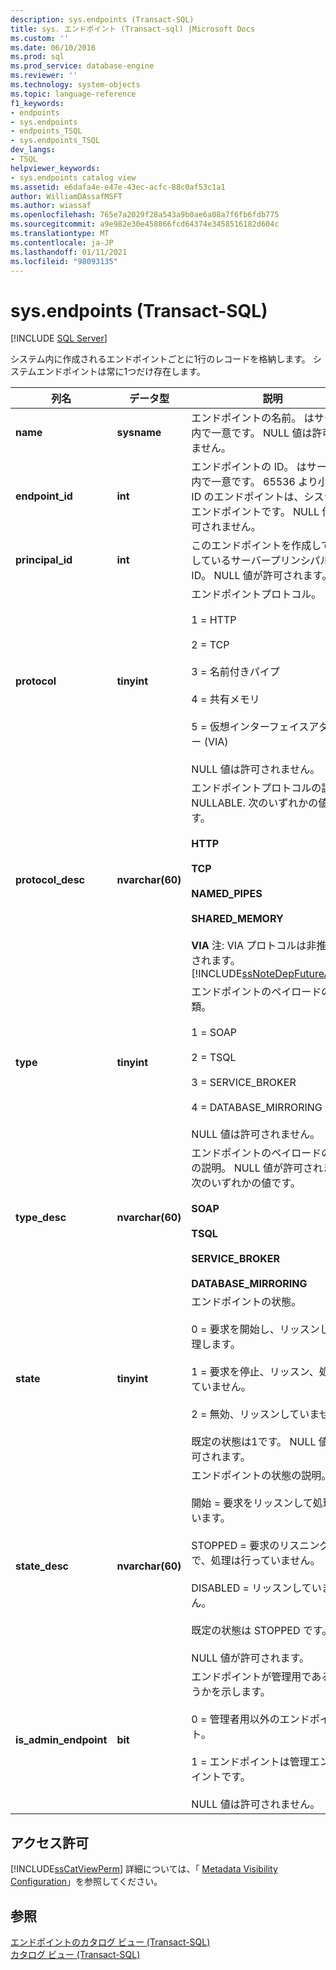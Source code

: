 ```yaml
---
description: sys.endpoints (Transact-SQL)
title: sys. エンドポイント (Transact-sql) |Microsoft Docs
ms.custom: ''
ms.date: 06/10/2016
ms.prod: sql
ms.prod_service: database-engine
ms.reviewer: ''
ms.technology: system-objects
ms.topic: language-reference
f1_keywords:
- endpoints
- sys.endpoints
- endpoints_TSQL
- sys.endpoints_TSQL
dev_langs:
- TSQL
helpviewer_keywords:
- sys.endpoints catalog view
ms.assetid: e6dafa4e-e47e-43ec-acfc-88c0af53c1a1
author: WilliamDAssafMSFT
ms.author: wiassaf
ms.openlocfilehash: 765e7a2029f28a543a9b0ae6a08a7f6fb6fdb775
ms.sourcegitcommit: a9e982e30e458866fcd64374e3458516182d604c
ms.translationtype: MT
ms.contentlocale: ja-JP
ms.lasthandoff: 01/11/2021
ms.locfileid: "98093135"
---
```

# <a name="sysendpoints-transact-sql"></a>sys.endpoints (Transact-SQL)
[!INCLUDE [SQL Server](../../includes/applies-to-version/sqlserver.md)]

  システム内に作成されるエンドポイントごとに1行のレコードを格納します。 システムエンドポイントは常に1つだけ存在します。  
  
|列名|データ型|説明|  
|-----------------|---------------|-----------------|  
|**name**|**sysname**|エンドポイントの名前。 はサーバー内で一意です。 NULL 値は許可されません。|  
|**endpoint_id**|**int**|エンドポイントの ID。 はサーバー内で一意です。 65536 より小さい ID のエンドポイントは、システム エンドポイントです。 NULL 値は許可されません。|  
|**principal_id**|**int**|このエンドポイントを作成して所有しているサーバープリンシパルの ID。 NULL 値が許可されます。|  
|**protocol**|**tinyint**|エンドポイントプロトコル。<br /><br /> 1 = HTTP<br /><br /> 2 = TCP<br /><br /> 3 = 名前付きパイプ<br /><br /> 4 = 共有メモリ<br /><br /> 5 = 仮想インターフェイスアダプター (VIA)<br /><br /> NULL 値は許可されません。|  
|**protocol_desc**|**nvarchar(60)**|エンドポイントプロトコルの説明。 NULLABLE. 次のいずれかの値です。<br /><br /> **HTTP**<br /><br /> **TCP**<br /><br /> **NAMED_PIPES**<br /><br /> **SHARED_MEMORY**<br /><br /> **VIA** 注: VIA プロトコルは非推奨とされます。 [!INCLUDE[ssNoteDepFutureAvoid](../../includes/ssnotedepfutureavoid-md.md)]|  
|**type**|**tinyint**|エンドポイントのペイロードの種類。<br /><br /> 1 = SOAP<br /><br /> 2 = TSQL<br /><br /> 3 = SERVICE_BROKER<br /><br /> 4 = DATABASE_MIRRORING<br /><br /> NULL 値は許可されません。|  
|**type_desc**|**nvarchar(60)**|エンドポイントのペイロードの種類の説明。 NULL 値が許可されます。 次のいずれかの値です。<br /><br /> **SOAP**<br /><br /> **TSQL**<br /><br /> **SERVICE_BROKER**<br /><br /> **DATABASE_MIRRORING**|  
|**state**|**tinyint**|エンドポイントの状態。<br /><br /> 0 = 要求を開始し、リッスンし、処理します。<br /><br /> 1 = 要求を停止、リッスン、処理していません。<br /><br /> 2 = 無効、リッスンしていません。<br /><br /> 既定の状態は1です。 NULL 値が許可されます。|  
|**state_desc**|**nvarchar(60)**|エンドポイントの状態の説明。<br /><br /> 開始 = 要求をリッスンして処理しています。<br /><br /> STOPPED = 要求のリスニング中で、処理は行っていません。<br /><br /> DISABLED = リッスンしていません。<br /><br /> 既定の状態は STOPPED です。<br /><br /> NULL 値が許可されます。|  
|**is_admin_endpoint**|**bit**|エンドポイントが管理用であるかどうかを示します。<br /><br /> 0 = 管理者用以外のエンドポイント。<br /><br /> 1 = エンドポイントは管理エンドポイントです。<br /><br /> NULL 値は許可されません。|  
  
## <a name="permissions"></a>アクセス許可  
 [!INCLUDE[ssCatViewPerm](../../includes/sscatviewperm-md.md)] 詳細については、「 [Metadata Visibility Configuration](../../relational-databases/security/metadata-visibility-configuration.md)」を参照してください。  
  
## <a name="see-also"></a>参照  
 [エンドポイントのカタログ ビュー &#40;Transact-SQL&#41;](../../relational-databases/system-catalog-views/endpoints-catalog-views-transact-sql.md)   
 [カタログ ビュー &#40;Transact-SQL&#41;](../../relational-databases/system-catalog-views/catalog-views-transact-sql.md)  
  
  
